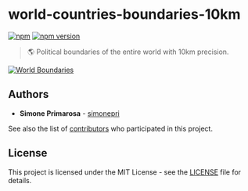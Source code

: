 # world-countries-boundaries-10km
[![npm](https://img.shields.io/npm/dm/world-countries-boundaries-10km.svg)](https://www.npmjs.com/package/world-countries-boundaries-10km) [![npm version](https://img.shields.io/npm/v/world-countries-boundaries-10km.svg)](https://www.npmjs.com/package/world-countries-boundaries-10km)
> 🌎 Political boundaries of the entire world with 10km precision.

[![World Boundaries](https://user-images.githubusercontent.com/3505087/30029694-87f7f35a-918a-11e7-9eb1-12ac1ce1d76b.png)](http://geojson.io/#data=data:text/x-url,https://raw.githubusercontent.com/busrapidohq/world-countries-boundaries/master/geojson/10km/world.geo.json)

## Authors
* **Simone Primarosa** - [simonepri](https://github.com/simonepri)

See also the list of [contributors](https://github.com/busrapidohq/world-countries-boundaries/contributors) who participated in this project.

## License
This project is licensed under the MIT License - see the [LICENSE](LICENSE) file for details.
